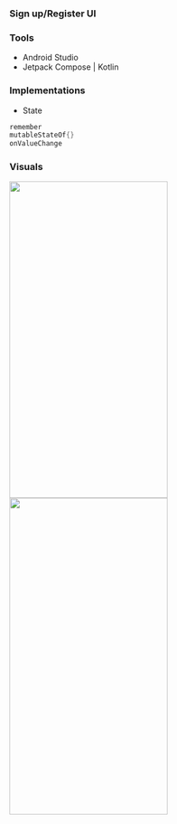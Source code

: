 ### Sign up/Register UI
### Tools
- Android Studio
- Jetpack Compose | Kotlin
### Implementations
- State

```kt
remember
mutableStateOf{}
onValueChange
```
### Visuals
<img src="https://user-images.githubusercontent.com/77758884/200191811-548aa200-b9f8-438e-a828-44e2093dc7aa.png" height=560 width=280 /> <img src="https://user-images.githubusercontent.com/77758884/200191862-09a7853a-6c04-497e-9f76-4f486373f8bd.png" height=560 width=280 />

